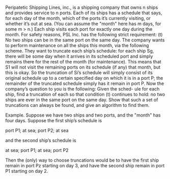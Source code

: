 Peripatetic Shipping Lines, inc., is a shipping company that owns n ships
and provides service to n ports. Each of its ships has a schedule that says,
for each day of the month, which of the ports it’s currently visiting, or
whether it’s out at sea. (You can assume the "month" here has m days,
for some m > n.) Each ship visits each port for exactly one day during the
month. For safety reasons, PSL Inc. has the following strict requirement:
(t) No two ships can be in the same port on the same day.
The company wants to perform maintenance on all the ships this
month, via the following scheme. They want to truncate each ship’s
schedule: for each ship Sg, there will be some day when it arrives in its
scheduled port and simply remains there for the rest of the month (for
maintenance). This means that S1 will not visit the remaining ports on
its schedule (if any) that month, but this is okay. So the truncation of
Si’s schedule will simply consist of its original schedule up to a certain
specified day on which it is in a port P; the remainder of the truncated
schedule simply has it remain in port P.
Now the company’s question to you is the following: Given the sched-
ule for each ship, find a truncation of each so that condition (t) continues
to hold: no two ships are ever in the same port on the same day.
Show that such a set of truncations can always be found, and give an
algorithm to find them.

Example. Suppose we have two ships and two ports, and the "month" has
four days. Suppose the first ship’s schedule is

port P1; at sea; port P2; at sea

and the second ship’s schedule is

at sea; port P1; at sea; port P2

Then the (only) way to choose truncations would be to have the first ship
remain in port Pz starting on day 3, and have the second ship remain in
port P1 starting on day 2.

